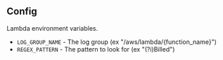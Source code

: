## Config

Lambda environment variables.

* `LOG_GROUP_NAME` - The log group (ex "/aws/lambda/{function_name}")
* `REGEX_PATTERN` - The pattern to look for (ex "(?i)Billed")

